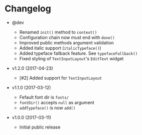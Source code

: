 Changelog
=========

 * @dev
   - Renamed `init()` method to `context()`
   - Configuration chain now must end with `done()`
   - Improved public methods argument validation
   - Added italic support (`italicTypeface()`)
   - Added typeface fallback feature. See `typefaceFallback()`
   - Fixed styling of `TextInputLayout`'s `EditText` widget

 * v1.2.0 (2017-04-23)
   - [#2] Added support for `TextInputLayout`

 * v1.1.0 (2017-03-12)
   - Fefault font dir is `fonts/`
   - `fontDir()` accepts `null` as argument
   - `addTypeface()` is now `add()`

 * v1.0.0 (2017-03-11)
   - Initial public release
